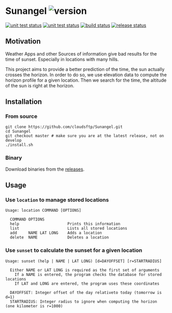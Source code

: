 # Sunangel ![version](https://img.shields.io/badge/v0.0.0-blue.svg)

[![unit test status](https://github.com/cloudsftp/Sunangel/actions/workflows/core_unit_tests.yaml/badge.svg?branch=develop)](https://github.com/cloudsftp/Sunangel/actions/workflows/core_unit_tests.yaml)
[![unit test status](https://github.com/cloudsftp/Sunangel/actions/workflows/cli_unit_tests.yaml/badge.svg?branch=develop)](https://github.com/cloudsftp/Sunangel/actions/workflows/cli_unit_tests.yaml)
[![build status](https://github.com/cloudsftp/Sunangel/actions/workflows/build.yaml/badge.svg?branch=develop)](https://github.com/cloudsftp/Sunangel/actions/workflows/build.yaml)
[![release status](https://github.com/cloudsftp/Sunangel/actions/workflows/release.yaml/badge.svg)](https://github.com/cloudsftp/Sunangel/actions/workflows/release.yaml)

## Motivation

Weather Apps and other Sources of information give bad results for the time of sunset.
Especially in locations with many hills.

This project aims to provide a better prediction of the time, the sun actually crosses the horizon.
In order to do so, we use elevation data to compute the horizon profile for a given location.
Then we search for the time, the altitude of the sun is right at the horizon.

## Installation

### From source

```
git clone https://github.com/cloudsftp/Sunangel.git
cd Sunangel
git checkout master # make sure you are at the latest release, not on develop
./install.sh
```

### Binary

Download binaries from the [releases](https://github.com/cloudsftp/Sunangel/releases).

## Usage

### Use `location` to manage stored locations

```
Usage: location COMMAND [OPTIONS]

  COMMAND OPTIONS
  help                     Prints this information
  list                     Lists all stored locations
  add     NAME LAT LONG    Adds a location
  delete  NAME             Deletes a location
```

### Use `sunset` to calculate the sunset for a given location

```
Usage: sunset (help | NAME | LAT LONG) [d=DAYOFFSET] [r=STARTRADIUS]

  Either NAME or LAT LONG is required as the first set of arguments
    If a NAME is entered, the program checks the database for stored locations
    If LAT and LONG are entered, the program uses these coordinates

  DAYOFFSET: Integer offset of the day relativeto today (tomorrow is d=1)
  STARTRADIUS: Integer radius to ignore when computing the horizon (one kilometer is r=1000)
```

